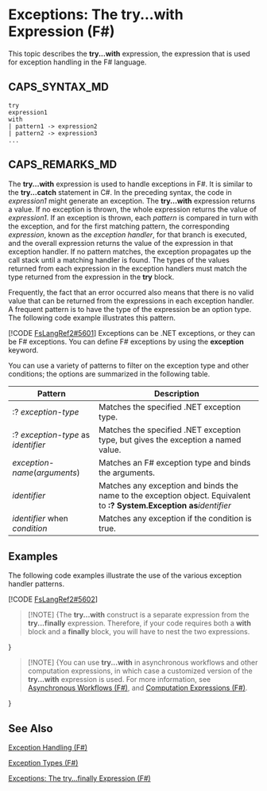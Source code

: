 # Exceptions: The try...with Expression (F#)

This topic describes the **try...with** expression, the expression that is used for exception handling in the F# language.


## CAPS_SYNTAX_MD

```
try
expression1
with
| pattern1 -> expression2
| pattern2 -> expression3
...
```

## CAPS_REMARKS_MD
The **try...with** expression is used to handle exceptions in F#. It is similar to the **try...catch** statement in C#. In the preceding syntax, the code in *expression1* might generate an exception. The **try...with** expression returns a value. If no exception is thrown, the whole expression returns the value of *expression1*. If an exception is thrown, each *pattern* is compared in turn with the exception, and for the first matching pattern, the corresponding *expression*, known as the *exception handler*, for that branch is executed, and the overall expression returns the value of the expression in that exception handler. If no pattern matches, the exception propagates up the call stack until a matching handler is found. The types of the values returned from each expression in the exception handlers must match the type returned from the expression in the **try** block.

Frequently, the fact that an error occurred also means that there is no valid value that can be returned from the expressions in each exception handler. A frequent pattern is to have the type of the expression be an option type. The following code example illustrates this pattern.

[!CODE [FsLangRef2#5601](../CodeSnippet/VS_Snippets_Fsharp/fslangref2/FSharp/fs/trywith.fs#5601)]
    Exceptions can be .NET exceptions, or they can be F# exceptions. You can define F# exceptions by using the **exception** keyword.

You can use a variety of patterns to filter on the exception type and other conditions; the options are summarized in the following table.



|Pattern|Description|
|-------|-----------|
|:? *exception-type*|Matches the specified .NET exception type.|
|:? *exception-type* as *identifier*|Matches the specified .NET exception type, but gives the exception a named value.|
|*exception-name*(*arguments*)|Matches an F# exception type and binds the arguments.|
|*identifier*|Matches any exception and binds the name to the exception object. Equivalent to **:? System.Exception as***identifier*|
|*identifier* when *condition*|Matches any exception if the condition is true.|

## Examples
The following code examples illustrate the use of the various exception handler patterns.

[!CODE [FsLangRef2#5602](../CodeSnippet/VS_Snippets_Fsharp/fslangref2/FSharp/fs/trywith.fs#5602)]
    
>[!NOTE] {The **try...with** construct is a separate expression from the **try...finally** expression. Therefore, if your code requires both a **with** block and a **finally** block, you will have to nest the two expressions.

}

>[!NOTE] {You can use **try...with** in asynchronous workflows and other computation expressions, in which case a customized version of the **try...with** expression is used. For more information, see [Asynchronous Workflows &#40;F&#35;&#41;](Asynchronous+Workflows+%28F%23%29.md), and [Computation Expressions &#40;F&#35;&#41;](Computation+Expressions+%28F%23%29.md).

}

## See Also
[Exception Handling &#40;F&#35;&#41;](Exception+Handling+%28F%23%29.md)

[Exception Types &#40;F&#35;&#41;](Exception+Types+%28F%23%29.md)

[Exceptions: The try...finally Expression &#40;F&#35;&#41;](Exceptions%3A+The+try...finally+Expression+%28F%23%29.md)


